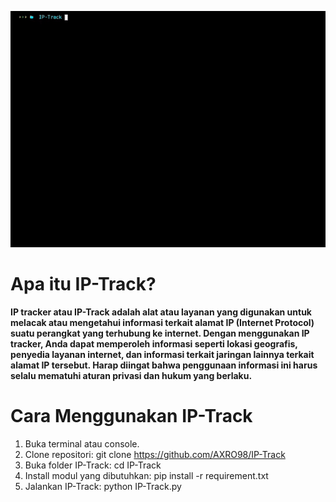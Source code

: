 ![IP-Track.py](GIF_IP-Track.gif)

# Apa itu IP-Track?
**IP tracker atau IP-Track adalah alat atau layanan yang digunakan untuk melacak atau mengetahui informasi terkait alamat IP (Internet Protocol) suatu perangkat yang terhubung ke internet. Dengan menggunakan IP tracker, Anda dapat memperoleh informasi seperti lokasi geografis, penyedia layanan internet, dan informasi terkait jaringan lainnya terkait alamat IP tersebut. Harap diingat bahwa penggunaan informasi ini harus selalu mematuhi aturan privasi dan hukum yang berlaku.**

# Cara Menggunakan IP-Track
1. Buka terminal atau console.
2. Clone repositori: git clone https://github.com/AXRO98/IP-Track
3. Buka folder IP-Track: cd IP-Track
4. Install modul yang dibutuhkan: pip install -r requirement.txt
5. Jalankan IP-Track: python IP-Track.py